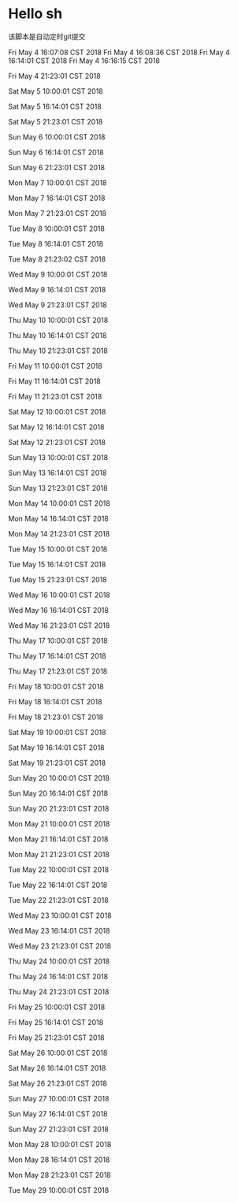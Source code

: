 # Hello sh

该脚本是自动定时git提交



Fri May  4 16:07:08 CST 2018
Fri May  4 16:08:36 CST 2018
Fri May  4 16:14:01 CST 2018
Fri May  4 16:16:15 CST 2018


Fri May  4 21:23:01 CST 2018


Sat May  5 10:00:01 CST 2018


Sat May  5 16:14:01 CST 2018


Sat May  5 21:23:01 CST 2018


Sun May  6 10:00:01 CST 2018


Sun May  6 16:14:01 CST 2018


Sun May  6 21:23:01 CST 2018


Mon May  7 10:00:01 CST 2018


Mon May  7 16:14:01 CST 2018


Mon May  7 21:23:01 CST 2018


Tue May  8 10:00:01 CST 2018


Tue May  8 16:14:01 CST 2018


Tue May  8 21:23:02 CST 2018


Wed May  9 10:00:01 CST 2018


Wed May  9 16:14:01 CST 2018


Wed May  9 21:23:01 CST 2018


Thu May 10 10:00:01 CST 2018


Thu May 10 16:14:01 CST 2018


Thu May 10 21:23:01 CST 2018


Fri May 11 10:00:01 CST 2018


Fri May 11 16:14:01 CST 2018


Fri May 11 21:23:01 CST 2018


Sat May 12 10:00:01 CST 2018


Sat May 12 16:14:01 CST 2018


Sat May 12 21:23:01 CST 2018


Sun May 13 10:00:01 CST 2018


Sun May 13 16:14:01 CST 2018


Sun May 13 21:23:01 CST 2018


Mon May 14 10:00:01 CST 2018


Mon May 14 16:14:01 CST 2018


Mon May 14 21:23:01 CST 2018


Tue May 15 10:00:01 CST 2018


Tue May 15 16:14:01 CST 2018


Tue May 15 21:23:01 CST 2018


Wed May 16 10:00:01 CST 2018


Wed May 16 16:14:01 CST 2018


Wed May 16 21:23:01 CST 2018


Thu May 17 10:00:01 CST 2018


Thu May 17 16:14:01 CST 2018


Thu May 17 21:23:01 CST 2018


Fri May 18 10:00:01 CST 2018


Fri May 18 16:14:01 CST 2018


Fri May 18 21:23:01 CST 2018


Sat May 19 10:00:01 CST 2018


Sat May 19 16:14:01 CST 2018


Sat May 19 21:23:01 CST 2018


Sun May 20 10:00:01 CST 2018


Sun May 20 16:14:01 CST 2018


Sun May 20 21:23:01 CST 2018


Mon May 21 10:00:01 CST 2018


Mon May 21 16:14:01 CST 2018


Mon May 21 21:23:01 CST 2018


Tue May 22 10:00:01 CST 2018


Tue May 22 16:14:01 CST 2018


Tue May 22 21:23:01 CST 2018


Wed May 23 10:00:01 CST 2018


Wed May 23 16:14:01 CST 2018


Wed May 23 21:23:01 CST 2018


Thu May 24 10:00:01 CST 2018


Thu May 24 16:14:01 CST 2018


Thu May 24 21:23:01 CST 2018


Fri May 25 10:00:01 CST 2018


Fri May 25 16:14:01 CST 2018


Fri May 25 21:23:01 CST 2018


Sat May 26 10:00:01 CST 2018


Sat May 26 16:14:01 CST 2018


Sat May 26 21:23:01 CST 2018


Sun May 27 10:00:01 CST 2018


Sun May 27 16:14:01 CST 2018


Sun May 27 21:23:01 CST 2018


Mon May 28 10:00:01 CST 2018


Mon May 28 16:14:01 CST 2018


Mon May 28 21:23:01 CST 2018


Tue May 29 10:00:01 CST 2018



